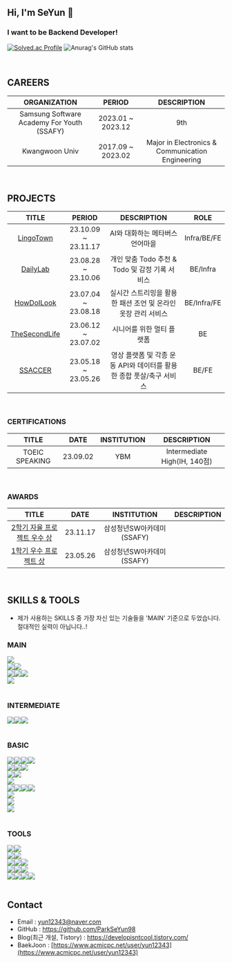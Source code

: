 ## Hi, I'm SeYun 👋

### I want to be Backend Developer!

[![Solved.ac Profile](http://mazassumnida.wtf/api/v2/generate_badge?boj=yun12343)](https://solved.ac/yun12343/) 
![Anurag's GitHub stats](https://github-readme-stats.vercel.app/api?username=ParkSeYun98&show_icons=true&theme=tokyonight)

<br>

## CAREERS

|ORGANIZATION|PERIOD|DESCRIPTION|
|:---:|:---:|:---:|
|Samsung Software Academy For Youth (SSAFY)|2023.01 ~ 2023.12|9th|
|Kwangwoon Univ|2017.09 ~ 2023.02|Major in Electronics & Communication Engineering|

<br/>

## PROJECTS
|TITLE|PERIOD|DESCRIPTION|ROLE|
|:---:|:---:|:---:|:---:|
|<a href="https://github.com/LingoTown">LingoTown</a>|23.10.09 ~ 23.11.17|AI와 대화하는 메타버스 언어마을|Infra/BE/FE|
|<a href="https://github.com/ParkSeYun98/DailyLab">DailyLab</a>|23.08.28 ~ 23.10.06|개인 맞춤 Todo 추천 & Todo 및 감정 기록 서비스|BE/Infra|
|<a href="https://github.com/ParkSeYun98/HowDoILook">HowDoILook</a>|23.07.04 ~ 23.08.18|실시간 스트리밍을 활용한 패션 조언 및 온라인 옷장 관리 서비스|BE/Infra/FE|
|<a href="https://github.com/ParkSeYun98/TheSecondLifeBack">TheSecondLife</a>|23.06.12 ~ 23.07.02|시니어를 위한 멀티 플랫폼|BE|
|<a href="https://github.com/ParkSeYun98/SSACCER-BE">SSACCER</a>|23.05.18 ~ 23.05.26|영상 플랫폼 및 각종 운동 API와 데이터를 활용한 종합 풋살/축구 서비스|BE/FE|

<br/>

### CERTIFICATIONS
|TITLE|DATE|INSTITUTION|DESCRIPTION|
|:---:|:---:|:---:|:---:|
|TOEIC SPEAKING|23.09.02|YBM|Intermediate High(IH, 140점)|

<br/>

### AWARDS
|TITLE|DATE|INSTITUTION|DESCRIPTION|
|:---:|:---:|:---:|:---:|
|<a href="https://github.com/LingoTown">2학기 자율 프로젝트 우수 상</a>|23.11.17|삼성청년SW아카데미(SSAFY)||
|<a href="https://github.com/ParkSeYun98/SSACCER-BE">1학기 우수 프로젝트 상</a>|23.05.26|삼성청년SW아카데미(SSAFY)||

<br/>

## SKILLS & TOOLS

- 제가 사용하는 SKILLS 중 가장 자신 있는 기술들을 'MAIN' 기준으로 두었습니다. 절대적인 실력이 아닙니다..!

### MAIN
<div class="Main-Language">
  <img src="https://img.shields.io/badge/java-007396?style=for-the-badge&logo=java&logoColor=white">
</div>
<div class="Main-Spring">
  <img src="https://img.shields.io/badge/Spring-6DB33F?style=for-the-badge&logo=spring&logoColor=white"><img src="https://img.shields.io/badge/Spring Boot-06AC38?style=for-the-badge&logo=springboot&logoColor=white">
</div>
<div class="Main-JPA">
  <img src="https://img.shields.io/badge/JPA-004027?style=for-the-badge&logo=JPA&logoColor=white"><img src="https://img.shields.io/badge/Spring Data JPA-004027?style=for-the-badge&logo=Spring Data JPA&logoColor=white"><img src="https://img.shields.io/badge/QueryDSL-004027?style=for-the-badge&logo=QueryDSL&logoColor=white">
</div>
<div class="Main-DB">
  <img src="https://img.shields.io/badge/MYSQL-4479A1?style=for-the-badge&logo=MYSQL&logoColor=white">
</div>

<br>

### INTERMEDIATE

<div class="Intermediate-Infra">
  <img src="https://img.shields.io/badge/Docker-2496ED?style=for-the-badge&logo=Docker&logoColor=white"><img src="https://img.shields.io/badge/Nginx-009639?style=for-the-badge&logo=Nginx&logoColor=white"><img src="https://img.shields.io/badge/Jenkins-D24939?style=for-the-badge&logo=Jenkins&logoColor=white">
</div>

<br>

### BASIC

<div class="Basic-Front">
  <img src="https://img.shields.io/badge/HTML-E34F26?style=for-the-badge&logo=HTML5&logoColor=white"><img src="https://img.shields.io/badge/CSS-1572B6?style=for-the-badge&logo=CSS3&logoColor=white"><img src="https://img.shields.io/badge/JavaScript-F7DF1E?style=for-the-badge&logo=JavaScript&logoColor=white"><img src="https://img.shields.io/badge/TypeScript-3178C6?style=for-the-badge&logo=TypeScript&logoColor=white">
</div>
<div class="Basic-Front-Library">
  <img src="https://img.shields.io/badge/React-61DAFB?style=for-the-badge&logo=React&logoColor=white"><img src="https://img.shields.io/badge/Redux-764ABC?style=for-the-badge&logo=Redux&logoColor=white"><img src="https://img.shields.io/badge/Recoil-3578E5?style=for-the-badge&logo=Recoil&logoColor=white">
</div>
<div class="Basic-Front-Library2">
  <img src="https://img.shields.io/badge/Vue.js-4FC08D?style=for-the-badge&logo=Vue.js&logoColor=white"><img src="https://img.shields.io/badge/Vuex-4FC08D?style=for-the-badge&logo=Vuex&logoColor=white">
</div>
<div>
  <img src="https://img.shields.io/badge/Three.js-000000?style=for-the-badge&logo=Three.js&logoColor=white">
</div>
<div class="Basic-Back">
  <img src="https://img.shields.io/badge/Python-3776AB?style=for-the-badge&logo=Python&logoColor=white"><img src="https://img.shields.io/badge/FastAPI-009688?style=for-the-badge&logo=FastAPI&logoColor=white"><img src="https://img.shields.io/badge/Jupyter Notebook-F37626?style=for-the-badge&logo=Jupyter&logoColor=white"><img src="https://img.shields.io/badge/Pandas-150458?style=for-the-badge&logo=pandas&logoColor=white">
</div>
<div>
  <img src="https://img.shields.io/badge/Spring Security-6DB33F?style=for-the-badge&logo=Spring Security&logoColor=white">
</div>

<div class="Basic-DB>
  <img src="https://img.shields.io/badge/Redis-DC382D?style=for-the-badge&logo=Redis&logoColor=white">
</div>
<div>
  <img src="https://img.shields.io/badge/MyBatis-000000?style=for-the-badge&logo=MyBatis&logoColor=white">
</div>

<div>
  <img src="https://img.shields.io/badge/Linux-FCC624?style=for-the-badge&logo=Linux&logoColor=white">
</div>

<br>

### TOOLS
<div class="Tools-Analysis">
  <img src="https://img.shields.io/badge/SonarQube-4E9BCD?style=for-the-badge&logo=SonarQube&logoColor=white"><img src="https://img.shields.io/badge/JMeter-D22128?style=for-the-badge&logo=Apache JMeter&logoColor=white">
</div>
<div class="Tools-Monitering">
  <img src="https://img.shields.io/badge/Grafana-F46800?style=for-the-badge&logo=Grafana&logoColor=white"><img src="https://img.shields.io/badge/Prometheus-E6522C?style=for-the-badge&logo=Prometheus&logoColor=white">
</div>
<div class="Tools-1">
  <img src="https://img.shields.io/badge/Jira-0052CC?style=for-the-badge&logo=jira&logoColor=white"><img src="https://img.shields.io/badge/Notion-000000?style=for-the-badge&logo=notion&logoColor=white"><img src="https://img.shields.io/badge/Mattermost-0058CC?style=for-the-badge&logo=mattermost&logoColor=white">
</div>
<div class="Tools-Git">
  <img src="https://img.shields.io/badge/Git-F05032?style=for-the-badge&logo=Git&logoColor=white"><img src="https://img.shields.io/badge/GitHub-181717?style=for-the-badge&logo=GitHub&logoColor=white"><img src="https://img.shields.io/badge/GitLab-FC6D26?style=for-the-badge&logo=GitLab&logoColor=white">
</div>
<div class="Tools-AWS">
  <img src="https://img.shields.io/badge/AWS EC2-FF9900?style=for-the-badge&logo=amazonec2&logoColor=white"><img src="https://img.shields.io/badge/AWS RDS-527FFF?style=for-the-badge&logo=amazonrds&logoColor=white"><img src="https://img.shields.io/badge/AWS S3-569A31?style=for-the-badge&logo=amazons3&logoColor=white"><img src="https://img.shields.io/badge/AWS Route 53-8C4FFF?style=for-the-badge&logo=amazonroute53&logoColor=white">
</div>

<br/>

## Contact
- Email : yun12343@naver.com<br/>
- GitHub : https://github.com/ParkSeYun98<br/>
- Blog(최근 개설, Tistory) : https://developisntcool.tistory.com/
- BaekJoon : [https://www.acmicpc.net/user/yun12343](https://www.acmicpc.net/user/yun12343)<br/>
  
</div>
